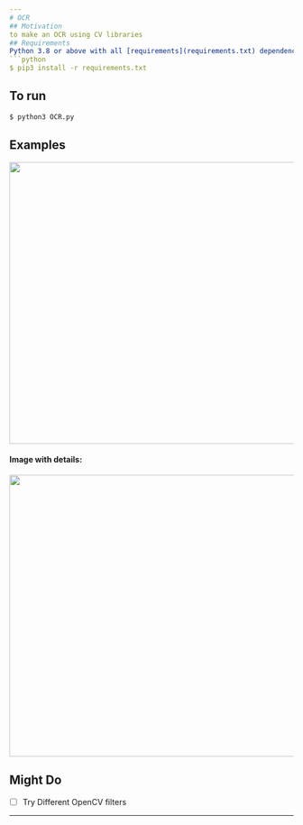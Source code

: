 ```yaml
---
# OCR
## Motivation
to make an OCR using CV libraries
## Requirements
Python 3.8 or above with all [requirements](requirements.txt) dependencies installed. To install run:
```python
$ pip3 install -r requirements.txt
```
## To run
```python
$ python3 OCR.py
```
## Examples

<img src="https://user-images.githubusercontent.com/52780573/103092553-9d2e8680-461d-11eb-9afb-4db03bb91c18.png" data-canonical-src="" width="800" height="500" />

#### Image with details:

<img src="https://user-images.githubusercontent.com/52780573/103092579-b0d9ed00-461d-11eb-9d89-08a10ee80b49.png" data-canonical-src="" width="800" height="500" />

## Might Do
- [ ] Try Different OpenCV filters
---
```


